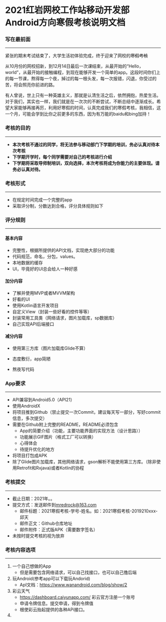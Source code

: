 # 2021红岩网校工作站移动开发部Android方向寒假考核说明文档

### 写在最前面

------

紧张的期末考试结束了，大学生活初体验完成，终于迎来了网校的~~寒假考核~~

从10月份的网校招新，到12月14日最后一次课结束，从最开始的“Hello，world”，从最开始的接触编程，到现在能够开发一个简单的app。这段时间你们上的每一节课，熬得每一个夜，掉过的每一根头发，每一次报错，闪退，你受过的苦，将会照亮你前进的路。



有人曾说，世上只有一种英雄主义，那就是认清生活之后，依然拥抱，热爱生活。对于我们，其实也一样，我们就是在一次次的不断尝试，不断总结中逐渐成长。希望大家能够再接再厉，利用好寒假的时间，认真完成我们的寒假考核，我相信，这一个月，可能会学到比你之前更多的东西，因为有万能的baidu和bing加持！





### 考核的目的

------

- **本次考核不通过的同学，将无法参与移动部门下学期的培训，务必认真对待本次考核**
- **下学期开学时，每个同学需要对自己的考核进行介绍**
- **下学期将采取导师制培训，双向选择，本次考核将成为你能力的主要体现。请务必认真对待。**



### 考核形式

------

- 在规定时间完成一个完整的app
- 采取评分制，分数达到合格，评分具体规则如下



### 评分规则

------

#### 基本内容

- 完整性，根据所提供的API文档，实现绝大部分的功能
- 代码规范，命名，分包，values。
- 本地数据的缓存
- UI，毕竟好的UI总会给人一种好感

#### 加分内容

- 了解并使用MVP或者MVVM架构
- 好看的UI
- 使用Kotlin语言开发项目
- 自定义View（封装一些好看的控件等等）
- 封装常用工具类（网络请求，图片加载库，sp数据库）
- 自己实现API后端接口

#### 减分内容

- 使用第三方库（图片加载库Glide不算）

- 态度敷衍，app简陋

- 熬夜写代码

  

### App要求

------

- API兼容到Android5.0（API21）
- 使用AndroidX
- 将项目推到Github（禁止提交一次Commit，建议每天写一部分，写好commit信息，多次提交）
- 需要在Github附上完整的README，README必须包含
  - App的简要介绍（功能，主要功能界面的实现方法（设计思路））
  - 功能展示GIF图片（格式工厂可以转换）
  - 心得体会
  - 待提升优化的地方
- 将项目打包成APK
- 除了Glide图片加载库，其他网络请求，gson解析不能使用第三方库。（除非使用Retrofit和Rxjava)或者Kotlin的协程

### 考核提交

------

- 截止日期：2021年。。
- 提交方式：发送邮件到[mredrock@163.com](mailto:mredrock@163.com)
  - 邮件标题：2021寒假考核-学号-姓名。如：2021寒假考核-2019210xxx-邱天
  - 邮件正文：Github仓库地址
  - 邮件附件：正式版APK（需要数字签名）
- 未按时提交考核的视为放弃



### 考核内容选项

------

1. 一个自己想做的App
   - 但是需要包含网络请求，可以自己找接口，也可以自己撸后端
2. 玩Android(参考app可以下载玩Andorid)
   - ApI文档：https://www.wanandroid.com/blog/show/2
3. 彩云天气
   - https://dashboard.caiyunapp.com/ 彩云官方注册一个账号
   - 申请令牌信息。提交申请，得到令牌值
   - 根使彩云抬起提供的各种APi接口。
4. 
